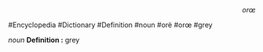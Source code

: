 
<div align="right"><i>orœ</i></div>

#Encyclopedia #Dictionary #Definition #noun #orë #orœ #grey

*noun*
**Definition :** grey
